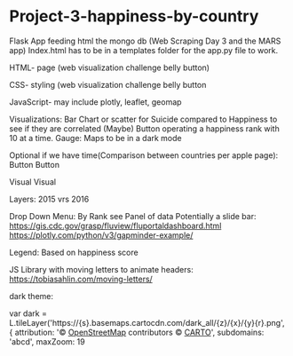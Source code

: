 # Project-3-happiness-by-country

Flask App feeding html the mongo db (Web Scraping Day 3 and the MARS app)  Index.html has to be in a templates folder for the app.py file to work. 

HTML- page (web visualization challenge belly button)

CSS- styling (web visualization challenge belly button

JavaScript- may include plotly, leaflet, geomap

Visualizations:
Bar Chart or scatter for Suicide compared to Happiness to see if they are correlated (Maybe)
Button operating a happiness rank with 10 at a time.
Gauge:
Maps to be in a dark mode

Optional if we have time(Comparison between countries per apple page):
Button			Button

Visual			Visual

Layers: 
2015 vrs 2016

Drop Down Menu:
By Rank see Panel of data
Potentially a slide bar:
https://gis.cdc.gov/grasp/fluview/fluportaldashboard.html
https://plotly.com/python/v3/gapminder-example/



Legend: 
Based on happiness score

JS Library with moving letters to animate headers:
https://tobiasahlin.com/moving-letters/

dark theme:

var dark = L.tileLayer('https://{s}.basemaps.cartocdn.com/dark_all/{z}/{x}/{y}{r}.png', {
        attribution: '&copy; <a href="https://www.openstreetmap.org/copyright">OpenStreetMap</a> contributors &copy; <a href="https://carto.com/attributions">CARTO</a>',
        subdomains: 'abcd',
        maxZoom: 19



